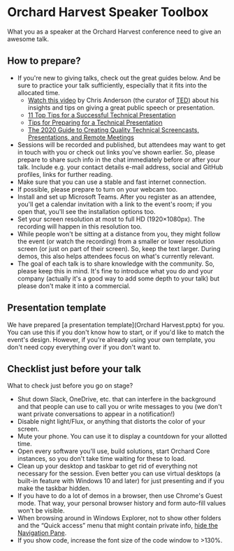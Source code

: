 # Orchard Harvest Speaker Toolbox

What you as a speaker at the Orchard Harvest conference need to give an awesome talk.

## How to prepare?

- If you're new to giving talks, check out the great guides below. And be sure to practice your talk sufficiently, especially that it fits into the allocated time.
  - [Watch this video](http://www.ted.com/talks/chris_anderson_teds_secret_to_great_public_speaking) by Chris Anderson (the curator of [TED](http://www.ted.com/)) about his insights and tips on giving a great public speech or presentation.
  - [11 Top Tips for a Successful Technical Presentation](http://www.hanselman.com/blog/11TopTipsForASuccessfulTechnicalPresentation.aspx)
  - [Tips for Preparing for a Technical Presentation](http://www.hanselman.com/blog/TipsForPreparingForATechnicalPresentation.aspx)
  - [The 2020 Guide to Creating Quality Technical Screencasts, Presentations, and Remote Meetings](https://www.hanselman.com/blog/The2020GuideToCreatingQualityTechnicalScreencastsPresentationsAndRemoteMeetings.aspx)
- Sessions will be recorded and published, but attendees may want to get in touch with you or check out links you've shown earlier. So, please prepare to share such info in the chat immediately before or after your talk. Include e.g. your contact details e-mail address, social and GitHub profiles, links for further reading.
- Make sure that you can use a stable and fast internet connection.
- If possible, please prepare to turn on your webcam too.
- Install and set up Microsoft Teams. After you register as an attendee, you'll get a calendar invitation with a link to the event's room; if you open that, you'll see the installation options too.
- Set your screen resolution at most to full HD (1920×1080px). The recording will happen in this resolution too.
- While people won't be sitting at a distance from you, they might follow the event (or watch the recording) from a smaller or lower resolution screen (or just on part of their screen). So, keep the text larger. During demos, this also helps attendees focus on what's currently relevant.
- The goal of each talk is to share knowledge with the community. So, please keep this in mind. It's fine to introduce what you do and your company (actually it's a good way to add some depth to your talk) but please don't make it into a commercial.

## Presentation template

We have prepared [a presentation template](Orchard Harvest.pptx) for you. You can use this if you don't know how to start, or if you'd like to match the event's design. However, if you're already using your own template, you don't need copy everything over if you don't want to.

## Checklist just before your talk

What to check just before you go on stage?

- Shut down Slack, OneDrive, etc. that can interfere in the background and that people can use to call you or write messages to you (we don't want private conversations to appear in a notification!)
- Disable night light/Flux, or anything that distorts the color of your screen.
- Mute your phone. You can use it to display a countdown for your allotted time.
- Open every software you'll use, build solutions, start Orchard Core instances, so you don't take time waiting for these to load.
- Clean up your desktop and taskbar to get rid of everything not necessary for the session. Even better you can use virtual desktops (a built-in feature with Windows 10 and later) for just presenting and if you make the taskbar hidden.
- If you have to do a lot of demos in a browser, then use Chrome's Guest mode. That way, your personal browser history and form auto-fill values won't be visible.
- When browsing around in Windows Explorer, not to show other folders and the “Quick access” menu that might contain private info, [hide the Navigation Pane](https://www.elevenforum.com/t/show-or-hide-navigation-pane-in-file-explorer-in-windows-11.2537/).
- If you show code, increase the font size of the code window to >130%.